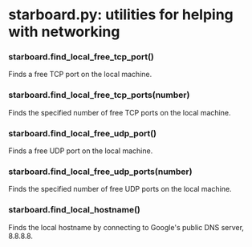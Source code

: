 # starboard.py: utilities for helping with networking

### starboard.find_local_free_tcp_port()

Finds a free TCP port on the local machine.

### starboard.find_local_free_tcp_ports(number)

Finds the specified number of free TCP ports on the local machine.

### starboard.find_local_free_udp_port()

Finds a free UDP port on the local machine.

### starboard.find_local_free_udp_ports(number)

Finds the specified number of free UDP ports on the local machine.

### starboard.find_local_hostname()

Finds the local hostname by connecting to Google's public DNS
server, 8.8.8.8. 

